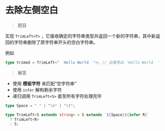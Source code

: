 # 去除左侧空白

<BtnGroup 
  issue="https://tsch.js.org/106/solutions"
  answer="https://github.com/type-challenges/type-challenges/issues/31926"
/>

> 题目

实现 `TrimLeft<T>` ，它接收确定的字符串类型并返回一个新的字符串，其中新返回的字符串删除了原字符串开头的空白字符串。

例如

```ts
type trimed = TrimLeft<"  Hello World  ">; // 应推导出 'Hello World  '
```

> 解答

- 使用 **模板字符** 来匹配“空字符串”
- 使用 `infer` 解构剩余字符
- 递归调用 `TrimLeft<S>` 直至所有字符处理完毕

```ts
type Space = " " | "\n" | "\t";

type TrimLeft<S extends string> = S extends `${Space}${infer R}`
  ? TrimLeft<R>
  : S;
```

